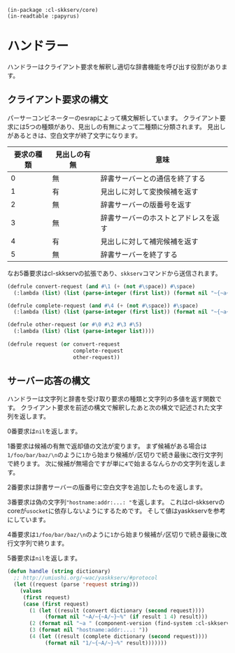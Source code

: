     (in-package :cl-skkserv/core)
    (in-readtable :papyrus)

# ハンドラー

ハンドラーはクライアント要求を解釈し適切な辞書機能を呼び出す役割があります。

## クライアント要求の構文

パーサーコンビネーターのesrapによって構文解析しています。
クライアント要求には5つの種類があり、見出しの有無によって二種類に分類されます。
見出しがあるときは、空白文字が終了文字になります。


| 要求の種類 | 見出しの有無 | 意味 |
| -------- | ----------- | ---- |
| 0        | 無          | 辞書サーバーとの通信を終了する |
| 1        | 有          | 見出しに対して変換候補を返す |
| 2        | 無          | 辞書サーバーの版番号を返す   |
| 3        | 無          | 辞書サーバーのホストとアドレスを返す |
| 4        | 有          | 見出しに対して補完候補を返す |
| 5        | 無          | 辞書サーバーを終了する      |

なお5番要求はcl-skkservの拡張であり、`skkserv`コマンドから送信されます。


```lisp
(defrule convert-request (and #\1 (+ (not #\space)) #\space)
  (:lambda (list) (list (parse-integer (first list)) (format nil "~{~a~}" (second list)))))

(defrule complete-request (and #\4 (+ (not #\space)) #\space)
  (:lambda (list) (list (parse-integer (first list)) (format nil "~{~a~}" (second list)))))

(defrule other-request (or #\0 #\2 #\3 #\5)
  (:lambda (list) (list (parse-integer list))))
  
(defrule request (or convert-request
                     complete-request
                     other-request))
```

## サーバー応答の構文

ハンドラーは文字列と辞書を受け取り要求の種類と文字列の多値を返す関数です。
クライアント要求を前述の構文で解釈したあと次の構文で記述された文字列を返します。

0番要求は`nil`を返します。

1番要求は候補の有無で返却値の文法が変ります。
まず候補がある場合は`1/foo/bar/baz/\n`のように`1`から始まり候補が`/`区切りで続き最後に改行文字列で終ります。
次に候補が無場合ですが単に`4`で始まるなんらかの文字列を返します。

2番要求は辞書サーバーの版番号に空白文字を追加したものを返します。

3番要求は偽の文字列`"hostname:addr:...: "`を返します。
これはcl-skkservのcoreが`usocket`に依存しないようにするためです。
そして値はyaskkservを参考にしています。


4番要求は`1/foo/bar/baz/\n`のように`1`から始まり候補が`/`区切りで続き最後に改行文字列で終ります。


5番要求は`nil`を返します。

```lisp
(defun handle (string dictionary)
  ;; http://umiushi.org/~wac/yaskkserv/#protocol
  (let ((request (parse 'request string)))
    (values
     (first request)
     (case (first request)
       (1 (let ((result (convert dictionary (second request))))
            (format nil "~A/~{~A/~}~%" (if result 1 4) result)))
       (2 (format nil "~a " (component-version (find-system :cl-skkserv))))
       (3 (format nil "hostname:addr:...: "))
       (4 (let ((result (complete dictionary (second request))))
            (format nil "1/~{~A/~}~%" result)))))))
```
